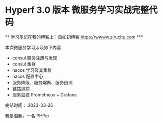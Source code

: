 # Hyperf 3.0 版本 微服务学习实战完整代码

** 学习笔记在我的博客上：自如初博客 https://wwww.ziruchu.com ***

本次微服务学习涉及如下内容
- consul 服务注册与发现
- consul 集群
- nacos 学习及其集群
- nacos 配置中心
- 服务降级、服务熔断、服务限流
- 链路追踪
- 服务监控 Prometheus + Grafana


完结时间： 2023-03-26

我是温新，一名 PHPer
